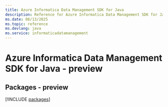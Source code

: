 ```yaml
---
title: Azure Informatica Data Management SDK for Java
description: Reference for Azure Informatica Data Management SDK for Java
ms.date: 08/13/2025
ms.topic: reference
ms.devlang: java
ms.service: informaticadatamanagement
---
```

# Azure Informatica Data Management SDK for Java - preview
## Packages - preview
[!INCLUDE [packages](informatica-data-management-index.md)]